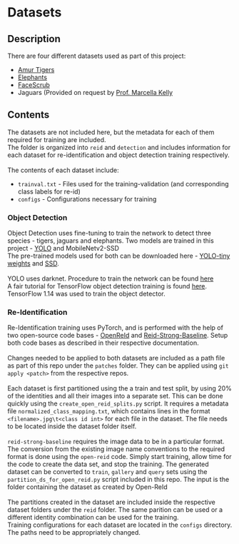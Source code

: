 # Datasets 

## Description
There are four different datasets used as part of this project: <br>
 * [Amur Tigers](https://cvwc2019.github.io/challenge.html)
 * [Elephants](https://www.inf-cv.uni-jena.de/Research/Datasets/ELPephants.html)
 * [FaceScrub](https://github.com/faceteam/facescrub)
 * Jaguars (Provided on request by [Prof. Marcella Kelly](http://www.mjkelly.info/)

## Contents
The datasets are not included here, but the metadata for each of them required for training are included. <br>
The folder is organized into `reid` and `detection` and includes information for each dataset for re-identification and object detection training respectively. <br>
<br>
The contents of each dataset include: <br>
 * `trainval.txt` - Files used for the training-validation (and corresponding class labels for re-id)
 * `configs` - Configurations necessary for training

### Object Detection
Object Detection uses fine-tuning to train the network to detect three species - tigers, jaguars and elephants. Two models are trained in this project - [YOLO](https://pjreddie.com/darknet/yolo/) and MobileNetv2-SSD <br>
The pre-trained models used for both can be downloaded here - [YOLO-tiny weights](https://pjreddie.com/media/files/yolov3-tiny.weights) and [SSD](http://download.tensorflow.org/models/object_detection/ssd_mobilenet_v2_oid_v4_2018_12_12.tar.gz). <br>
<br>
YOLO uses darknet. Procedure to train the network can be found [here](https://towardsdatascience.com/implementing-yolo-on-a-custom-dataset-20101473ce53) <br>
A fair tutorial for TensorFlow object detection training is found [here](https://tensorflow-object-detection-api-tutorial.readthedocs.io/en/latest/training.html). TensorFlow 1.14 was used to train the object detector. <br>

### Re-Identification
Re-Identification training uses PyTorch, and is performed with the help of two open-source code bases - [OpenReId](https://github.com/Cysu/open-reid) and [Reid-Strong-Baseline](https://github.com/michuanhaohao/reid-strong-baseline). Setup both code bases as described in their respective documentation.<br> <br>
Changes needed to be applied to both datasets are included as a path file as part of this repo under the `patches` folder. They can be applied using `git apply <patch>` from the respective repos. <br> <br>
Each dataset is first partitioned using the a train and test split, by using 20% of the identities and all their images into a separate set. This can be done quickly using the `create_open_reid_splits.py` script. It requires a metadata file `normalized_class_mapping.txt`, which contains lines in the format `<filename>.jpg\t<class id int>` for each file in the dataset. The file needs to be located inside the dataset folder itself. <br> <br>
`reid-strong-baseline` requires the image data to be in a particular format. The conversion from the existing image name conventions to the required format is done using the `open-reid` code. Simply start training, allow time for the code to create the data set, and stop the training. The generated dataset can be converted to `train`, `gallery` and `query` sets using the `partition_ds_for_open_reid.py` script included in this repo. The input is the folder containing the dataset as created by Open-ReId<br> <br>
The partitions created in the dataset are included inside the respective dataset folders under the `reid` folder. The same parition can be used or a different identity combination can be used for the training. <br>
Training configurations for each dataset are located in the `configs` directory. The paths need to be appropriately changed. <br>
